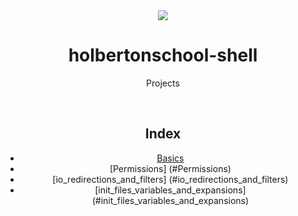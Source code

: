 <div align="center">
<img src="https://apply.holbertonschool.com/holberton-logo.png" />
<h1> holbertonschool-shell </h1>
  
  Projects
  
  <br>
  
  ## Index
  
  * <a href="#Basics">Basics</a>
  * [Permissions] (#Permissions)
  * [io_redirections_and_filters] (#io_redirections_and_filters)
  * [init_files_variables_and_expansions] (#init_files_variables_and_expansions)
  
  </br>
  </div>

